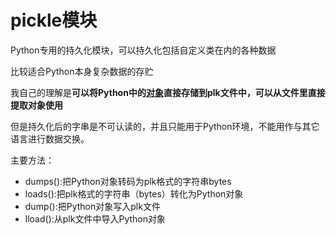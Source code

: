 # pickle模块

Python专用的持久化模块，可以持久化包括自定义类在内的各种数据

比较适合Python本身复杂数据的存贮

我自己的理解是**可以将Python中的<ins>对象</ins>直接存储到plk文件中，可以从文件里直接提取对象使用**

但是持久化后的字串是不可认读的，并且只能用于Python环境，不能用作与其它语言进行数据交换。

主要方法：
- dumps():把Python对象转码为plk格式的字符串bytes
- loads():把plk格式的字符串（bytes）转化为Python对象
- dump():把Python对象写入plk文件
- lload():从plk文件中导入Python对象
